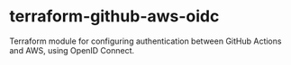 # terraform-github-aws-oidc

Terraform module for configuring authentication between GitHub Actions and AWS, using OpenID Connect.
